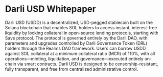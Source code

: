 # Darli USD Whitepaper
Darli USD (USDD) is a decentralized, USD-pegged stablecoin built on the Solana blockchain that enables SOL holders to access instant, interest-free liquidity by locking collateral in open-source lending protocols, starting with Save protocol. The protocol is governed entirely by the Darli DAO, with parameters and upgrades controlled by Darli Governance Token (DRL) holders through the Realms DAO framework. Users can borrow USDD against SOL collateral at a minimum collateral ratio (MCR) of 110%, with all operations—minting, liquidation, and governance—executed entirely on-chain via smart contracts. Darli USD is designed to be censorship-resistant, fully transparent, and free from centralized administrative control.
